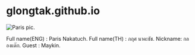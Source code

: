 # glongtak.github.io
![Paris pic](https://dg.in.th/1/img/Paris.jpg "What's up").

Full name(ENG) : Paris Nakatuch.
Full name(TH) : ภฤศ นาคะธัช.
Nickname: กลองแต๊ก.
Guest : Maykin.
